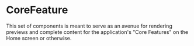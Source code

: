 # CoreFeature

This set of components is meant to serve as an avenue for rendering previews and complete content for the application's "Core Features" on the Home screen or otherwise.

